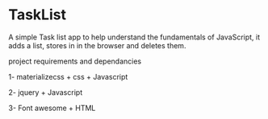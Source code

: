 # TaskList
A simple Task list app to help understand the fundamentals of JavaScript, it adds a list, stores in in the browser and deletes them.  

project requirements and dependancies 

1- materializecss 
    + css 
    + Javascript

2- jquery 
    + Javascript

3- Font awesome
    + HTML
